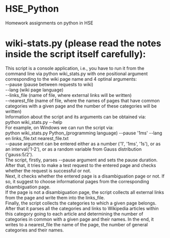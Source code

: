 # HSE_Python
Homework assignments on python in HSE <br />
# wiki-stats.py (please read the notes inside the script itself carefully): <br />
This script is a console application, i.e., you have to run it from the command line via python wiki_stats.py with one positional argument corresponding to the wiki page name and 4 optinal arguments: <br />
--pause (pause between requests to wiki) <br />
--lang (wiki page language) <br />
--links_file (name of file, where external links will be written) <br />
--nearest_file (name of file, where the names of pages that have common categories with a given page and the number of these categories will be written) <br />
Information about the script and its arguments can be obtained via: <br />
python wiki_stats.py --help <br />
For example, on Windows we can run the script via: <br />
python wiki_stats.py Python_(programming language) --pause '1ms' --lang en links_file.txt nearest_file.txt <br />
--pause argument can be entered either as a number ('1', '1ms', '1s'), or as an interval('1-2'), or as a random variable from Gauss distribution ('gauss:5/2'). <br />
The script, firstly, parses --pause argument and sets the pause duration. <br />
After that, it tries to make a test request to the entered page and checks whether the request is successful or not. <br />
Next, it checks whether the entered page is a disambiguation page or not. If so, it suggest to choose informational pages from the corresponding disambiguation page. <br />
If the page is not a disambiguation page, the script collects all external links from the page and write them into the links_file. <br />
Finally, the script collects the categories to which a given page belongs. After that it parses all the categories and links to Wikipedia articles within this category going to each article and determining the number of categories in common with a given page and their names. In the end, it writes to a nearest_file the name of the page, the number of general categories and their names.
